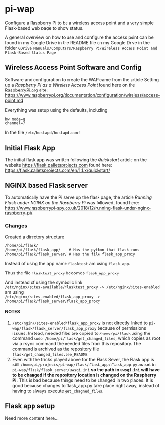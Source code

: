 # pi-wap
Configure a Raspberry Pi to be a wireless access point and a very simple Flask-based web page to show status.

A general overview on how to use and configure the access point can be found in my Google Drive in the README file on my Google Drive in the folder `GDrive Manuals/Computers/Raspberry Pi/Wireless Access Point and Flask-Based Status Page`

## Wireless Access Point Software and Config
Software and configuration to create the WAP came from the article Setting up a *Raspberry Pi as a Wireless Access Point* found here on the [RaspberryPi.org](https://www.raspberrypi.org) site:
<https://www.raspberrypi.org/documentation/configuration/wireless/access-point.md>

Everything was setup using the defaults, including 
```
hw_mode=g
channel=7
```
In the file 
`/etc/hostapd/hostapd.conf`

## Initial Flask App
The initial flask app was written following the *Quickstart* article on the website <https://flask.palletsprojects.com> found here:
<https://flask.palletsprojects.com/en/1.1.x/quickstart/>

## NGINX based Flask server
To automatically have the Pi serve up the flask page, the article *Running Flask under NGINX on the Raspberry Pi* was followed, found here:
<https://www.raspberrypi-spy.co.uk/2018/12/running-flask-under-nginx-raspberry-pi/>

### Changes
Created a directory structure
```
/home/pi/flask/
/home/pi/flask/flask_app/    # Has the python that flask runs
/home/pi/flask/flask_server/ # Has the file flask_app_proxy
```

Instead of using the app name `flasktest` am using `flask_app`.

Thus the file `flasktest_proxy` becomes `flask_app_proxy`

And instead of using the symbolic link  
`/etc/nginx/sites-available/flasktest_proxy -> /etc/nginx/sites-enabled`  
am using  
`/etc/nginx/sites-enabled/flask_app_proxy -> /home/pi/flask/flask_server/flask_app_proxy`

#### NOTES
1) `/etc/nginx/sites-enabled/flask_app_proxy` is not directly linked to `pi-wap/flask/flask_server/flask_app_proxy` because of permissions issues.  Instead, needed files are copied to `/home/pi/flask` using the command `sudo /home/pi/flask/get_changed_files`, which copies as root via a rsync command the needed files from this repository. The command is archived as the repository file `flask/get_changed_files.see_README`
2) Even with the tricks played above for the Flask Sever, the Flask app is still `/home/pi/projects/pi-wap/flask/flask_app/flask_app.py` as set in `pi-wap/flask/flask_server/uwsgi.ini` **so the path in `uwsgi.ini` will have to be changed if the repository location is changed on the Raspberry Pi**.  This is bad because things need to be changed in two places.  It is good because changes to flask_app.py take place right away, instead of having to always execute `get_chagned_files`.

## Flask app setup
Need more content here...
